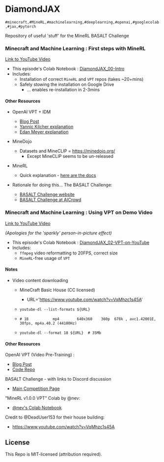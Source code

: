 # DiamondJAX
`
#minecraft,#MineRL,#machinelearning,#deeplearning,#openai,#googlecolab,#jax,#pytorch
`

Repository of useful 'stuff' for the MineRL BASALT Challenge


### Minecraft and Machine Learning : First steps with MineRL
[Link to YouTube Video](https://youtu.be/8yIrWcyWGek)

* This episode's Colab Notebook : [DiamondJAX_00-Intro](https://colab.research.google.com/drive/1rJ3lGy-bG7kJRe_wYBWg7fjSaD9oOMDw?usp=sharing)
* Includes:
  + Installation of correct `MineRL` and `VPT` repos (takes ~20+mins)
  + Safely stowing the installation on Google Drive
    - ... enables re-installation in 2-3mins

#### Other Resources

* OpenAI VPT + IDM
  * [Blog Post](https://openai.com/blog/vpt/)
  * [Yannic Kilcher explanation](https://www.youtube.com/watch?v=oz5yZc9ULAc)
  * [Edan Meyer explanation](https://www.youtube.com/watch?v=ODat7kfZ-5k)
  
* MineDojo
  * Datasets and MineCLIP = https://minedojo.org/
    + Except MineCLIP seems to be un-released
  
* MineRL
  * Quick explanation - [here are the docs](https://minerl.readthedocs.io/en/v1.0.0/tutorials/index.html)

* Rationale for doing this... The BASALT Challenge:
  * [BASALT Challenge website](https://minerl.io/basalt/)
  * [BASALT Challenge at AICrowd](https://www.aicrowd.com/challenges/neurips-2022-minerl-basalt-competition)
  



### Minecraft and Machine Learning : Using VPT on Demo Video
[Link to YouTube Video](https://youtu.be/qdITG9B9s3c)

_(Apologies for the 'sparkly' person-in-picture effect)_


* This episode's Colab Notebook : [DiamondJAX_02-VPT-on-YouTube](https://colab.research.google.com/drive/17FiaBr8hqaHrfac4b-NUi3giF1qB--4g?usp=sharing)
* Includes:
    + `ffmpeg` video reformatting to 20FPS, correct size
    + `MineRL`-free usage of `VPT`

#### Notes

* Video content downloading
    * MineCraft Basic House (CC licensed)
        * URL='https://www.youtube.com/watch?v=VqMhzc1s45A'
    * `youtube-dl --list-formats ${URL}`

    * `# 18           mp4        640x360    360p  678k , avc1.42001E, 30fps, mp4a.40.2 (44100Hz)`
    * `youtube-dl --format 18 ${URL}  # 35Mb`

#### Other Resources

OpenAI VPT (Video Pre-Training) : 
* [Blog Post](https://openai.com/blog/vpt/)
* [Code Repo](https://github.com/openai/Video-Pre-Training)

BASALT Challenge - with links to Discord discussion
* [Main Competition Page](https://www.aicrowd.com/challenges/neurips-2022-minerl-basalt-competition)

"MineRL v1.0.0 VPT" Colab by @nev:
* [@nev's Colab Notebook](https://colab.research.google.com/drive/1OYdc4FwmW1nYTHLfCpEHv-hn83euvRdh?usp=sharing)

Credit to @DeadUser153 for their house building: 
* https://www.youtube.com/watch?v=VqMhzc1s45A





## License

This Repo is MIT-licensed (attribution required).

